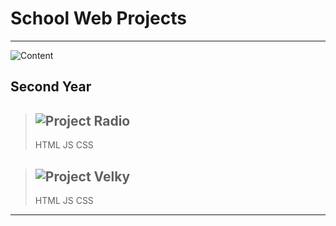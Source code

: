 # School Web Projects
---

![Content](https://img.shields.io/badge/Content-red)

## Second Year

>![Project Radio](https://img.shields.io/badge/Project-Radio-blue)
>---
>HTML
>JS
>CSS
>

>![Project Velky](https://img.shields.io/badge/Project-Velky-blue)
>---
>HTML
>JS
>CSS

---
